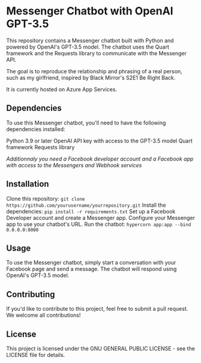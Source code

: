 # Messenger Chatbot with OpenAI GPT-3.5

This repository contains a Messenger chatbot built with Python and powered by OpenAI's GPT-3.5 model. The chatbot uses the Quart framework and the Requests library to communicate with the Messenger API.

The goal is to reproduce the relationship and phrasing of a real person, such as my girlfriend, inspired by Black Mirror's S2E1 Be Right Back.

It is currently hosted on Azure App Services.

## Dependencies

To use this Messenger chatbot, you'll need to have the following dependencies installed:

Python 3.9 or later
OpenAI API key with access to the GPT-3.5 model
Quart framework
Requests library

*Additionnaly you need a Facebook developer account and a Facebook app with access to the Messengers and Webhook services*

## Installation

Clone this repository: `git clone https://github.com/yourusername/yourrepository.git`
Install the dependencies: `pip install -r requirements.txt`
Set up a Facebook Developer account and create a Messenger app.
Configure your Messenger app to use your chatbot's URL.
Run the chatbot: `hypercorn app:app --bind 0.0.0.0:8000`

## Usage

To use the Messenger chatbot, simply start a conversation with your Facebook page and send a message. The chatbot will respond using OpenAI's GPT-3.5 model.

## Contributing

If you'd like to contribute to this project, feel free to submit a pull request. We welcome all contributions!

## License

This project is licensed under the GNU GENERAL PUBLIC LICENSE - see the LICENSE file for details.
